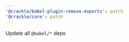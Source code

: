```yaml
---
'@crackle/babel-plugin-remove-exports': patch
'@crackle/core': patch
---
```


Update all `@babel/*` deps
